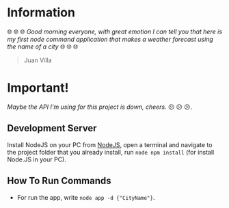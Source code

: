 # Information
:globe_with_meridians: :globe_with_meridians: :globe_with_meridians: *Good morning everyone, with great emotion I can tell you that here is my first node command application that makes a weather forecast using the name of a city* :globe_with_meridians: :globe_with_meridians: :globe_with_meridians:
> Juan Villa

# Important!
*Maybe the API I'm using for this project is down, cheers.* :confused: :confused: :confused:.

## Development Server
Install NodeJS on your PC from [NodeJS](https://nodejs.org/en/), open a terminal and navigate to the project folder that you already install, run `node npm install` (for install Node.JS in your PC).

## How To Run Commands
- For run the app, write `node app -d {"CityName"}`.
